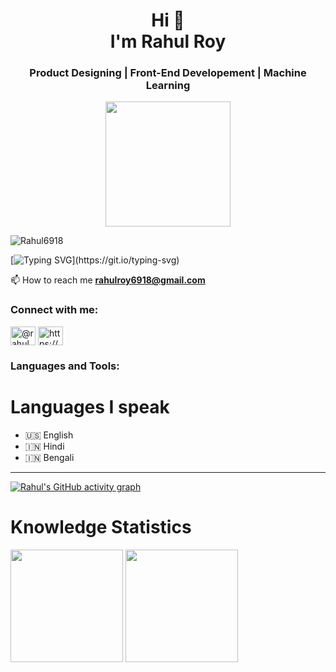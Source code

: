 <h1 align="center">Hi 👋 <br> I'm Rahul Roy</h1>
<h3 align="center">Product Designing | Front-End Developement | Machine Learning</h3>

<p align="center"> <img src="https://raw.githubusercontent.com/Rick-mad-lab/Rick-mad-lab/f0993423ef8e286609b28ce76622432811bf1c96/working-with-laptop-1751979-0.svg" height="200px"></p>

<p align="left"> <img src="https://komarev.com/ghpvc/?username=Rahul6918&label=Profile%20views&color=0e75b6&style=flat" alt="Rahul6918" /> </p>

[![Typing SVG](https://readme-typing-svg.herokuapp.com?color=A3F600&background=FFFFFF00&lines=Love+to+Contribute+in+Open+Source;ML+Enthusiast;Enthusiastic+in+Front+End+Development;Love+to+design+UI+UX;)](https://git.io/typing-svg)

 📫 How to reach me **rahulroy6918@gmail.com**

<h3 align="left">Connect with me:</h3>
<p align="left">
<a href="https://twitter.com/@rahul_roy2307" target="blank"><img align="center" src="https://raw.githubusercontent.com/rahuldkjain/github-profile-readme-generator/master/src/images/icons/Social/twitter.svg" alt="@rahul_roy2307" height="30" width="40" /></a>
<a href="https://linkedin.com/in/rahulroy6918/" target="blank"><img align="center" src="https://raw.githubusercontent.com/rahuldkjain/github-profile-readme-generator/master/src/images/icons/Social/linked-in-alt.svg" alt="https://www.linkedin.com/in/rahulroy6918/" height="30" width="40" /></a>


<h3 align="left">Languages and Tools:</h3>


</p>

<h1>Languages I speak</h1>
  
- 🇺🇸 English
- 🇮🇳 Hindi
- 🇮🇳 Bengali
<hr>

[![Rahul's GitHub activity graph](https://activity-graph.herokuapp.com/graph?username=Rahul6918&theme=xcode)](https://git.io/Rahul6918)
<br />

<h1>Knowledge Statistics</h1>
  <img height="180em"   align="center" src="https://github-readme-stats.vercel.app/api?username=Rahul6918&show_icons=true&theme=jolly&include_all_commits=true&count_private=true"/>
  <img height="180em"  align="center" src="https://github-readme-stats.vercel.app/api/top-langs/?username=Rahul6918&&layout=compact&hide=shell&theme=jolly"/> 
</div>
 <br>

